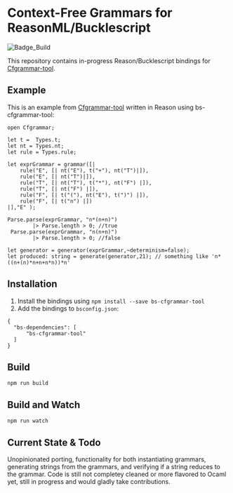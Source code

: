 



# Context-Free Grammars for ReasonML/Bucklescript
![Badge_Build](https://github.com/heldeo/bs-cfgrammar-tool/workflows/Build/badge.svg)

This repository contains in-progress Reason/Bucklescript bindings for [Cfgrammar-tool](https://github.com/bakkot/cfgrammar-tool).

## Example

This is an example from [Cfgrammar-tool](https://github.com/bakkot/cfgrammar-tool) written in Reason using bs-cfgrammar-tool:

```vim
open Cfgrammar;

let t =  Types.t;
let nt = Types.nt;
let rule = Types.rule;

let exprGrammar = grammar([|
    rule("E", [| nt("E"), t("+"), nt("T")|]),    
    rule("E", [| nt("T")|]),
    rule("T", [| nt("T"), t("*"), nt("F") |]),
    rule("T", [| nt("F") |]),
    rule("F", [| t("("), nt("E"), t(")") |]),
    rule("F", [| t("n") |])
|],"E" );

Parse.parse(exprGrammar, "n*(n+n)")
        |> Parse.length > 0; //true
 Parse.parse(exprGrammar, "n(n+n)")
        |> Parse.length > 0; //false

let generator = generator(exprGrammar,~determinism=false);
let produced: string = generate(generator,21); // something like 'n*((n+(n)*n+n+n*n))*n'

```


## Installation

1.  Install the bindings using `npm install --save bs-cfgrammar-tool`
2.  Add the bindings to `bsconfig.json`:
```
{
  "bs-dependencies": [
      "bs-cfgrammar-tool"
  ]
}
```

## Build

```
npm run build
```

## Build and Watch

```
npm run watch
```

## Current State & Todo

Unopinionated porting, functionality for both instantiating grammars, generating strings from the grammars, and verifying if a string reduces to the grammar. Code is still not completey cleaned or more flavored to Ocaml yet, still in progress and would gladly take contributions.
